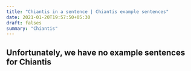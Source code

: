 ```yaml
---
title: "Chiantis in a sentence | Chiantis example sentences"
date: 2021-01-20T19:57:50+05:30
draft: falses
summary: "Chiantis"
---
```

## Unfortunately, we have no example sentences for Chiantis                 
